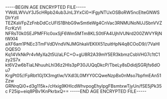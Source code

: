 -----BEGIN AGE ENCRYPTED FILE-----
YWdlLWVuY3J5cHRpb24ub3JnL3YxCi0+IFgyNTUxOSBoRW5ncElteGNWSDlrYzll
TEZKaVFpZzFnbDdCcUFlS1BhbG9wSmtIeWg4CnVac3RNMUNoNUJSbnVVZFcrKzVl
NFRsT0k0SEJPMFFIc0oxSjF6Wm5MTm8KLS0tIFA4UjhlVUNrd200ZWVYRjNtWXI4
aXF6am1PNEc3TmFVdDVndVNJMGhkaVEKlIX51zuitHpN4q8COoD9//7VaHIOQESO
Kq14VkNkPr4vMyXa2t5U/aLFC+O+gU8R2A39mY5ER3kbmzCsbVHG7c1tC1zy2S7x
kt6V2w6bTiaLNhuuhLhI36z2Hls3pP30JUQqDkcP/TbeLy8sDdidjSGRjfs6dOu7
KrgPt05//FpRbt1Gj1X3mgtIw/VXdl3L0MYY0CQweNzpBx0nMso7bpfmEAn51Zzw
GRNrqQi0+d3g115k+/cHxig9KHIcdWhvpogEhyIpgFBsmtxwTjyUn/fSE5jPk35c
F25ip+eiq8PBv1KnPkrbxQ==
-----END AGE ENCRYPTED FILE-----
